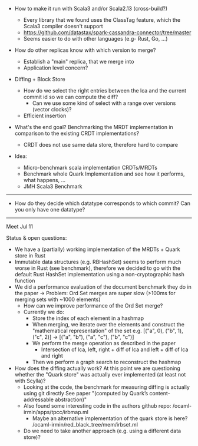 - How to make it run with Scala3 and/or Scala2.13 (cross-build?)
  - Every library that we found uses the ClassTag feature, which the Scala3 compiler doesn't support
  - https://github.com/datastax/spark-cassandra-connector/tree/master
  - Seems easier to do with other languages (e.g- Rust, Go, ...)
- How do other replicas know with which version to merge?
  - Establish a "main" replica, that we merge into
  - Application level concern?
- Diffing + Block Store
  - How do we select the right entries between the lca and the current commit id so we can compute the diff?
    - Can we use some kind of select with a range over versions (vector clocks)?
  - Efficient insertion
- What's the end goal? Benchmarking the MRDT implementation in comparison to the existing CRDT implementations?
  - CRDT does not use same data store, therefore hard to compare

- Idea:
  - Micro-benchmark scala implementation CRDTs/MRDTs
  - Benchmark whole Quark Implementation and see how it performs, what happens, ...
  - JMH Scala3 Benchmark

---

- How do they decide which datatype corresponds to which commit? Can you only have one datatype?

---
Meet Jul 11

Status & open questions:
- We have a (partially) working implementation of the MRDTs + Quark store in Rust
- Immutable data structures (e.g. RBHashSet) seems to perform much worse in Rust (see benchmark),
  therefore we decided to go with the default Rust HashSet implementation using a non-cryptographic hash function
- We did a performance evaluation of the document benchmark they do in the paper
  -> Problem: Ord Set merges are super slow (>100ms for merging sets with ~1000 elements)
  - How can we improve performance of the Ord Set merge?
  - Currently we do:
    - Store the index of each element in a hashmap
    - When merging, we iterate over the elements and construct the "mathematical representation" of the set
      e.g. [("a", 0), ("b", 1), ("c", 2)] -> [("a", "b"), ("a", "c"), ("b", "c")]
    - We perform the merge operation as described in the paper
      - Intersection of lca, left, right + diff of lca and left + diff of lca and right
    - Then we perform a graph search to reconstruct the hashmap
- How does the diffing actually work? At this point we are questioning whether the "Quark store" was actually ever implemented (at least not with Scylla)?
  - Looking at the code, the benchmark for measuring diffing is actually using git directly
    See paper "(computed by Quark’s content-addressable abstraction)"
  - Also found some interesting code in the authors github repo: /ocaml-irmin/apps/tpcc/irbmap.ml
    - Maybe an alternative implementation of the quark store is here?
      /ocaml-irmin/red_black_tree/mem/irbset.ml
  - Do we need to take another approach (e.g. using a different data store)?
